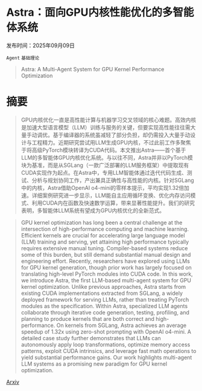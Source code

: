 # Astra：面向GPU内核性能优化的多智能体系统

发布时间：2025年09月09日

`Agent` `基础理论`

> Astra: A Multi-Agent System for GPU Kernel Performance Optimization

# 摘要

> GPU内核优化一直是高性能计算与机器学习交叉领域的核心难题。高效内核是加速大型语言模型（LLM）训练与服务的关键，但要实现高性能往往需大量手动调优。基于编译器的系统虽减轻了部分负担，却仍需投入大量手动设计与工程精力。近期研究尝试用LLM生成GPU内核，不过此前工作多聚焦于将高级PyTorch模块转译为CUDA代码。本文推出Astra——首个基于LLM的多智能体GPU内核优化系统。与以往不同，Astra并非以PyTorch模块为基准，而是从SGLang（一款广泛部署的LLM服务框架）中提取现有CUDA实现作为起点。在Astra中，专用LLM智能体通过迭代代码生成、测试、分析与规划协同工作，产出兼具正确性与高性能的内核。针对SGLang中的内核，Astra借助OpenAI o4-mini的零样本提示，平均实现1.32倍加速。详细案例研究进一步显示，LLM能自主应用循环变换、优化内存访问模式、利用CUDA内在函数及快速数学运算，带来显著性能提升。我们的研究表明，多智能体LLM系统有望成为GPU内核优化的全新范式。

> GPU kernel optimization has long been a central challenge at the intersection of high-performance computing and machine learning. Efficient kernels are crucial for accelerating large language model (LLM) training and serving, yet attaining high performance typically requires extensive manual tuning. Compiler-based systems reduce some of this burden, but still demand substantial manual design and engineering effort. Recently, researchers have explored using LLMs for GPU kernel generation, though prior work has largely focused on translating high-level PyTorch modules into CUDA code. In this work, we introduce Astra, the first LLM-based multi-agent system for GPU kernel optimization. Unlike previous approaches, Astra starts from existing CUDA implementations extracted from SGLang, a widely deployed framework for serving LLMs, rather than treating PyTorch modules as the specification. Within Astra, specialized LLM agents collaborate through iterative code generation, testing, profiling, and planning to produce kernels that are both correct and high-performance. On kernels from SGLang, Astra achieves an average speedup of 1.32x using zero-shot prompting with OpenAI o4-mini. A detailed case study further demonstrates that LLMs can autonomously apply loop transformations, optimize memory access patterns, exploit CUDA intrinsics, and leverage fast math operations to yield substantial performance gains. Our work highlights multi-agent LLM systems as a promising new paradigm for GPU kernel optimization.

[Arxiv](https://arxiv.org/abs/2509.07506)